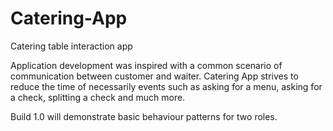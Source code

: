 # Catering-App
Catering table interaction app

Application development was inspired with a common scenario of communication between customer and waiter. Catering App strives to reduce the time of necessarily events such as asking for a menu, asking for a check, splitting a check and much more.

Build 1.0 will demonstrate basic behaviour patterns for two roles.
